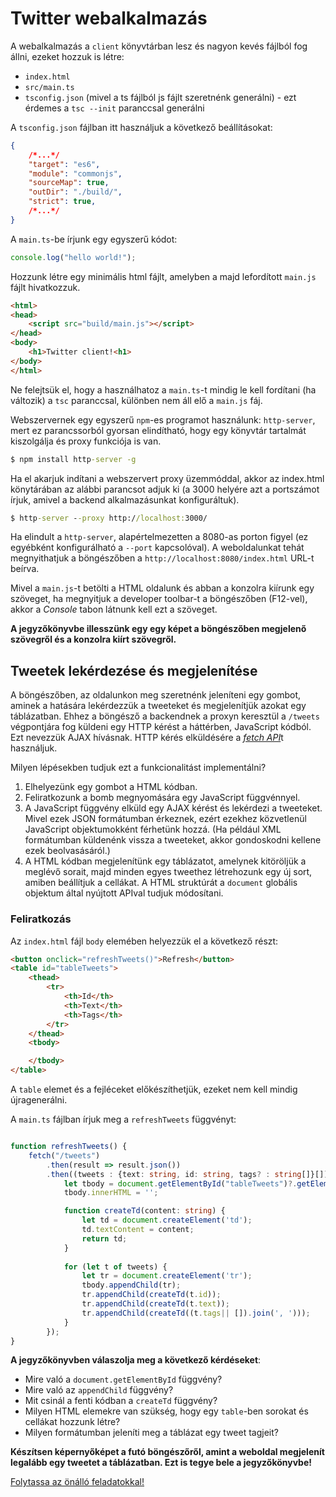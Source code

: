 # Twitter webalkalmazás

A webalkalmazás a `client` könyvtárban lesz és nagyon kevés fájlból fog állni, ezeket hozzuk is létre: 
* `index.html`
* `src/main.ts`
* `tsconfig.json` (mivel a ts fájlból js fájlt szeretnénk generálni) - ezt érdemes a `tsc --init` paranccsal generálni

A `tsconfig.json` fájlban itt használjuk a következő beállításokat:

```json
{ 
    /*...*/
    "target": "es6",
    "module": "commonjs",                     
    "sourceMap": true,                     
    "outDir": "./build/",                        
    "strict": true,        
    /*...*/
}
```

A `main.ts`-be írjunk egy egyszerű kódot: 

```ts
console.log("hello world!");
```

Hozzunk létre egy minimális html fájlt, amelyben a majd lefordított `main.js` fájlt hivatkozzuk.

```html
<html>
<head>
    <script src="build/main.js"></script>
</head>
<body>
    <h1>Twitter client!<h1>
</body>
</html>
```

Ne felejtsük el, hogy a használhatoz a `main.ts`-t mindig le kell fordítani (ha változik) a `tsc` paranccsal, különben nem áll elő a `main.js` fáj.

Webszervernek egy egyszerű `npm`-es programot használunk: `http-server`, mert ez parancssorból gyorsan elindítható, hogy egy könyvtár tartalmát kiszolgálja és proxy funkciója is van. 

```cmd
$ npm install http-server -g
```

Ha el akarjuk indítani a webszervert proxy üzemmóddal, akkor az index.html könytárában az alábbi parancsot adjuk ki (a 3000 helyére azt a portszámot írjuk, amivel  a backend alkalmazásunkat konfiguráltuk).

```cmd
$ http-server --proxy http://localhost:3000/
```

Ha elindult a `http-server`, alapértelmezetten a 8080-as porton figyel (ez egyébként konfigurálható a `--port` kapcsolóval). A weboldalunkat tehát megnyithatjuk a böngészőben a `http://localhost:8080/index.html` URL-t beírva. 

Mivel a `main.js`-t betölti a HTML oldalunk és abban a konzolra kiírunk egy szöveget, ha megnyitjuk a developer toolbar-t a böngészőben (F12-vel), akkor a *Console* tabon látnunk kell ezt a szöveget. 

**A jegyzőkönyvbe illesszünk egy egy képet a böngészőben megjelenő szövegről és a konzolra kiírt szövegről.**

## Tweetek lekérdezése és megjelenítése

A böngészőben, az oldalunkon meg szeretnénk jeleníteni egy gombot, aminek a hatására lekérdezzük a tweeteket és megjelenítjük azokat egy táblázatban. Ehhez a böngésző a backendnek a proxyn keresztül a `/tweets` végpontjára fog küldeni egy HTTP kérést a háttérben, JavaScript kódból. Ezt nevezzük AJAX hívásnak. HTTP kérés elküldésére a [*fetch API*](https://developer.mozilla.org/en-US/docs/Web/API/Fetch_API)t használjuk.

Milyen lépésekben tudjuk ezt a funkcionalitást implementálni? 
1. Elhelyezünk egy gombot a HTML kódban. 
1. Feliratkozunk a bomb megnyomására egy JavaScript függvénnyel. 
1. A JavaScript függvény elküld egy AJAX kérést és lekérdezi a tweeteket. Mivel ezek JSON formátumban érkeznek, ezért ezekhez közvetlenül JavaScript objektumokként férhetünk hozzá. (Ha például XML formátumban küldenénk vissza a tweeteket, akkor gondoskodni kellene ezek beolvasásáról.)
1. A HTML kódban megjelenítünk egy táblázatot, amelynek kitöröljük a meglévő sorait, majd minden egyes tweethez létrehozunk egy új sort, amiben beállítjuk a cellákat. A HTML struktúrát a `document` globális objektum által nyújtott APIval tudjuk módosítani. 

### Feliratkozás

Az `index.html` fájl `body` elemében helyezzük el a következő részt: 

```html
<button onclick="refreshTweets()">Refresh</button>
<table id="tableTweets">
    <thead>
        <tr>
            <th>Id</th>
            <th>Text</th>
            <th>Tags</th>
        </tr>
    </thead>
    <tbody>

    </tbody>
</table>
```

A `table` elemet és a fejléceket előkészíthetjük, ezeket nem kell mindig újragenerálni. 

A `main.ts` fájlban írjuk meg a `refreshTweets` függvényt:

```ts

function refreshTweets() {
    fetch("/tweets")
        .then(result => result.json())
        .then((tweets : {text: string, id: string, tags? : string[]}[]) => {
            let tbody = document.getElementById("tableTweets")?.getElementsByTagName("tbody")[0]!;
            tbody.innerHTML = '';

            function createTd(content: string) {
                let td = document.createElement('td');
                td.textContent = content;
                return td;
            }
            
            for (let t of tweets) {
                let tr = document.createElement('tr');
                tbody.appendChild(tr);
                tr.appendChild(createTd(t.id));
                tr.appendChild(createTd(t.text));
                tr.appendChild(createTd((t.tags|| []).join(', ')));
            }
        });
}
```

**A jegyzőkönyvben válaszolja meg a következő kérdéseket**: 
* Mire való a `document.getElementById` függvény? 
* Mire való az `appendChild` függvény? 
* Mit csinál a fenti kódban a `createTd` függvény?
* Milyen HTML elemekre van szükség, hogy egy `table`-ben sorokat és cellákat hozzunk létre? 
* Milyen formátumban jeleníti meg a táblázat egy tweet tagjeit? 

**Készítsen képernyőképet a futó böngészőről, amint a weboldal megjelenít legalább egy tweetet a táblázatban. Ezt is tegye bele a jegyzőkönyvbe!**

[Folytassa az önálló feladatokkal!](feladat3.md)


